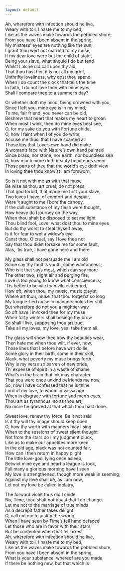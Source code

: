 ```yaml
---
layout: default
---
```



Ah, wherefore with infection should he live,\
Weary with toil, I haste me to my bed,\
Like as the waves make towards the pebbled shore,\
From you have I been absent in the spring,\
My mistress’ eyes are nothing like the sun;\
I grant thou wert not married to my muse,\
If my dear love were but the child of state,\
Being your slave, what should I do but tend\
Whilst I alone did call upon thy aid,\
That thou hast her, it is not all my grief,\
Unthrifty loveliness, why dost thou spend\
When I do count the clock that tells the time\
In faith, I do not love thee with mine eyes,\
Shall I compare thee to a summer’s day?


Or whether doth my mind, being crowned with you,\
Since I left you, mine eye is in my mind,\
To me, fair friend, you never can be old,\
Beshrew that heart that makes my heart to groan\
When most I wink, then do mine eyes best see,\
O, for my sake do you with Fortune chide,\
O, how I faint when I of you do write,\
Accuse me thus: that I have scanted all\
Those lips that Love’s own hand did make\
A woman’s face with Nature’s own hand painted\
Since brass, nor stone, nor earth, nor boundless sea\
O, how much more doth beauty beauteous seem\
Those parts of thee that the world’s eye doth view\
In loving thee thou know’st I am forsworn,


So is it not with me as with that muse\
Be wise as thou art cruel; do not press\
That god forbid, that made me first your slave,\
Two loves I have, of comfort and despair,\
Were ’t aught to me I bore the canopy,\
If the dull substance of my flesh were thought,\
How heavy do I journey on the way,\
When thou shalt be disposed to set me light\
Thou blind fool, Love, what dost thou to mine eyes\
But do thy worst to steal thyself away,\
Is it for fear to wet a widow’s eye\
Canst thou, O cruel, say I love thee not\
Say that thou didst forsake me for some fault,\
Alas, ’tis true, I have gone here and there


My glass shall not persuade me I am old\
Some say thy fault is youth, some wantonness;\
Who is it that says most, which can say more\
The other two, slight air and purging fire,\
Love is too young to know what conscience is;\
’Tis better to be vile than vile esteemed,\
How oft, when thou, my music, music play’st\
Where art thou, muse, that thou forget’st so long\
My tongue-tied muse in manners holds her still\
But wherefore do not you a mightier way\
So oft have I invoked thee for my muse\
When forty winters shall besiege thy brow\
So shall I live, supposing thou art true,\
Take all my loves, my love, yea, take them all.


Thy glass will show thee how thy beauties wear,\
Then hate me when thou wilt, if ever, now,\
Those lines that I before have writ do lie,\
Some glory in their birth, some in their skill,\
Alack, what poverty my muse brings forth,\
Why is my verse so barren of new pride,\
Th’ expense of spirit in a waste of shame\
What’s in the brain that ink may character\
That you were once unkind befriends me now,\
So, now I have confessed that he is thine\
Lord of my love, to whom in vassalage\
When in disgrace with fortune and men’s eyes,\
Thou art as tyrannous, so as thou art,\
No more be grieved at that which thou hast done.


Sweet love, renew thy force. Be it not said\
Is it thy will thy image should keep open\
O, how thy worth with manners may I sing\
When to the sessions of sweet silent thought\
Not from the stars do I my judgment pluck,\
Like as to make our appetites more keen\
In the old age, black was not counted fair,\
How can I then return in happy plight\
The little love-god, lying once asleep,\
Betwixt mine eye and heart a league is took,\
Full many a glorious morning have I seen\
My love is strengthened, though more weak in seeming;\
Against my love shall be, as I am now,\
Let not my love be called idolatry,


The forward violet thus did I chide:\
No, Time, thou shalt not boast that I do change.\
Let me not to the marriage of true minds\
As a decrepit father takes delight\
O, call not me to justify the wrong\
When I have seen by Time’s fell hand defaced\
Let those who are in favor with their stars\
But be contented when that fell arrest\
Ah, wherefore with infection should he live,\
Weary with toil, I haste me to my bed,\
Like as the waves make towards the pebbled shore,\
From you have I been absent in the spring,\
What is your substance, whereof are you made,\
If there be nothing new, but that which is

<!--
Text can be **bold**, _italic_, or ~~strikethrough~~.

[Link to another page](./another-page.html).

There should be whitespace between paragraphs.

There should be whitespace between paragraphs. We recommend including a README, or a file with information about your project.

# Header 1

This is a normal paragraph following a header. GitHub is a code hosting platform for version control and collaboration. It lets you and others work together on projects from anywhere.

## Header 2

> This is a blockquote following a header.
>
> When something is important enough, you do it even if the odds are not in your favor.

### Header 3

```js
// Javascript code with syntax highlighting.
var fun = function lang(l) {
  dateformat.i18n = require('./lang/' + l)
  return true;
}
```

```ruby
# Ruby code with syntax highlighting
GitHubPages::Dependencies.gems.each do |gem, version|
  s.add_dependency(gem, "= #{version}")
end
```

#### Header 4

*   This is an unordered list following a header.
*   This is an unordered list following a header.
*   This is an unordered list following a header.

##### Header 5

1.  This is an ordered list following a header.
2.  This is an ordered list following a header.
3.  This is an ordered list following a header.

###### Header 6

| head1        | head two          | three |
|:-------------|:------------------|:------|
| ok           | good swedish fish | nice  |
| out of stock | good and plenty   | nice  |
| ok           | good `oreos`      | hmm   |
| ok           | good `zoute` drop | yumm  |

### There's a horizontal rule below this.

* * *

### Here is an unordered list:

*   Item foo
*   Item bar
*   Item baz
*   Item zip

### And an ordered list:

1.  Item one
1.  Item two
1.  Item three
1.  Item four

### And a nested list:

- level 1 item
  - level 2 item
  - level 2 item
    - level 3 item
    - level 3 item
- level 1 item
  - level 2 item
  - level 2 item
  - level 2 item
- level 1 item
  - level 2 item
  - level 2 item
- level 1 item

### Small image

![Octocat](https://github.githubassets.com/images/icons/emoji/octocat.png)

### Large image

![Branching](https://guides.github.com/activities/hello-world/branching.png)


### Definition lists can be used with HTML syntax.

<dl>
<dt>Name</dt>
<dd>Godzilla</dd>
<dt>Born</dt>
<dd>1952</dd>
<dt>Birthplace</dt>
<dd>Japan</dd>
<dt>Color</dt>
<dd>Green</dd>
</dl>

```
Long, single-line code blocks should not wrap. They should horizontally scroll if they are too long. This line should be long enough to demonstrate this.
```

```
The final element.
```
-->